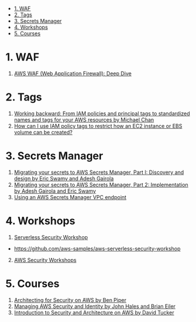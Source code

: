 
<!-- TOC -->

- [1. WAF](#1-waf)
- [2. Tags](#2-tags)
- [3. Secrets Manager](#3-secrets-manager)
- [4. Workshops](#4-workshops)
- [5. Courses](#5-courses)

<!-- /TOC -->

# 1. WAF

1. [AWS WAF (Web Application Firewall): Deep Dive](https://dev.to/aws-builders/aws-waf-web-application-firewall-deep-dive-15bd)

# 2. Tags

1. [Working backward: From IAM policies and principal tags to standardized names and tags for your AWS resources by Michael Chan](https://aws.amazon.com/blogs/security/working-backward-from-iam-policies-and-principal-tags-to-standardized-names-and-tags-for-your-aws-resources/)
2. [How can I use IAM policy tags to restrict how an EC2 instance or EBS volume can be created?](https://repost.aws/knowledge-center/iam-policy-tags-restrict)

# 3. Secrets Manager

1. [Migrating your secrets to AWS Secrets Manager, Part I: Discovery and design by Eric Swamy and Adesh Gairola](https://aws.amazon.com/blogs/security/migrating-your-secrets-to-aws-secrets-manager-part-i-discovery-and-design/)
2. [Migrating your secrets to AWS Secrets Manager, Part 2: Implementation by Adesh Gairola and Eric Swamy](https://aws.amazon.com/blogs/security/migrating-your-secrets-to-aws-secrets-manager-part-2-implementation/)
3. [Using an AWS Secrets Manager VPC endpoint](https://docs.aws.amazon.com/secretsmanager/latest/userguide/vpc-endpoint-overview.html)

# 4. Workshops

1. [Serverless Security Workshop](https://catalog.us-east-1.prod.workshops.aws/workshops/026f84fd-f589-4a59-a4d1-81dc543fcd30/en-US)
- https://github.com/aws-samples/aws-serverless-security-workshop
2. [AWS Security Workshops](https://awssecworkshops.com/)

# 5. Courses

1. [Architecting for Security on AWS by Ben Piper](https://app.pluralsight.com/library/courses/architecting-security-aws/table-of-contents?aid=7010a000001xAKZAA2)
2. [Managing AWS Security and Identity by John Hales and Brian Eiler](https://app.pluralsight.com/library/courses/managing-aws-security-identity/table-of-contents?aid=7010a000001xAKZAA2)
3. [Introduction to Security and Architecture on AWS by David Tucker](https://app.pluralsight.com/library/courses/introduction-security-architecture-aws/table-of-contents?aid=7010a000001xAKZAA2)